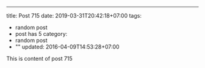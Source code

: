 ---
title: Post 715
date: 2019-03-31T20:42:18+07:00
tags:
  - random post
  - post has 5
category:
  - random post
  - ""
updated: 2016-04-09T14:53:28+07:00

This is content of post 715